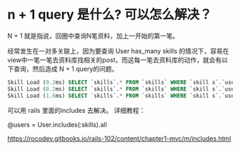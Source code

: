 # n + 1 query 是什么? 可以怎么解决？

N + 1 就是指说，回圈中查询N笔资料，加上一开始的第一笔。

经常发生在一对多关联上，因为要查询 User has_many skills 的情况下，容易在view中一笔一笔去资料库找相关的post，而这每一笔去资料库的动作，就会有以下查询，然后造成 N + 1 query的问题。

```sql
Skill Load (0.2ms) SELECT `skills`.* FROM `skills` WHERE `skill s`.`user_id` = 1
Skill Load (0.2ms) SELECT `skills`.* FROM `skills` WHERE `skill s`.`user_id` = 2
Skill Load (1.6ms) SELECT `skills`.* FROM `skills` WHERE `skill s`.`user_id` = 3

```

可以用 rails 里面的includes 去解决。
详细教程：

@users = User.includes(:skills).all


https://rocodev.gitbooks.io/rails-102/content/chapter1-mvc/m/includes.html
